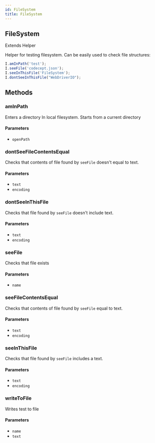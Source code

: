 ```yaml
---
id: FileSystem
title: FileSystem
---
```


<!-- Generated by documentation.js. Update this documentation by updating the source code. -->

## FileSystem

Extends Helper

Helper for testing filesystem.
Can be easily used to check file structures:

```js
I.amInPath('test');
I.seeFile('codecept.json');
I.seeInThisFile('FileSystem');
I.dontSeeInThisFile("WebDriverIO");
```

## Methods

### amInPath

Enters a directory In local filesystem.
Starts from a current directory

#### Parameters

-   `openPath`  

### dontSeeFileContentsEqual

Checks that contents of file found by `seeFile` doesn't equal to text.

#### Parameters

-   `text`  
-   `encoding`  

### dontSeeInThisFile

Checks that file found by `seeFile` doesn't include text.

#### Parameters

-   `text`  
-   `encoding`  

### seeFile

Checks that file exists

#### Parameters

-   `name`  

### seeFileContentsEqual

Checks that contents of file found by `seeFile` equal to text.

#### Parameters

-   `text`  
-   `encoding`  

### seeInThisFile

Checks that file found by `seeFile` includes a text.

#### Parameters

-   `text`  
-   `encoding`  

### writeToFile

Writes test to file

#### Parameters

-   `name`  
-   `text`  
